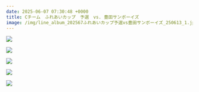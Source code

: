 ```yaml
---
date: 2025-06-07 07:30:48 +0000
title: Cチーム　ふれあいカップ　予選　vs. 豊田サンボーイズ
image: /img/line_album_202567ふれあいカップ予選vs豊田サンボーイズ_250613_1.jpg
---
```

![](/img/line_album_202567ふれあいカップ予選vs豊田サンボーイズ_250613_4.jpg)

![](/img/line_album_202567ふれあいカップ予選vs豊田サンボーイズ_250613_5.jpg)

![](/img/line_album_202567ふれあいカップ予選vs豊田サンボーイズ_250613_6.jpg)

![](/img/line_album_202567ふれあいカップ予選vs豊田サンボーイズ_250613_2.jpg)

![](/img/line_album_202567ふれあいカップ予選vs豊田サンボーイズ_250613_3.jpg)
